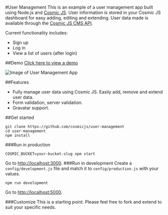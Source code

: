 #User Management
This is an example of a user management app built using Node.js and [Cosmic JS](https://cosmicjs.com).  User information is stored in your Cosmic JS dashboard for easy adding, editing and extending.  User data made is available through the [Cosmic JS CMS API](https://cosmicjs.com).

Current functionality includes:
- Sign up
- Log in
- View a list of users (after login)

##Demo
[Click here to view a demo](http://user-management.cosmicapp.co)

![Image of User Management App](https://cosmicjs.imgix.net/3a5df620-a636-11e6-8ae9-e32496a689d4-login.png?w=360)

##Features
- Fully manage user data using Cosmic JS.  Easily add, remove and extend user data.
- Form validation, server validation.
- Gravatar support.

##Get started
```
git clone https://github.com/cosmicjs/user-management
cd user-management
npm install
```

###Run in production
```
COSMIC_BUCKET=your-bucket-slug npm start
```
Go to [http://localhost:3000](http://localhost:3000).
###Run in development
Create a `config/development.js` file and match it to `config/production.js` with your values.
```
npm run development
```
Go to [http://localhost:5000](http://localhost:5000).

###Customize
This is a starting point.  Please feel free to fork and extend to suit your specific needs.
